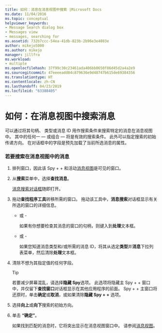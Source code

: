 ```yaml
---
title: 如何：消息在消息视图中搜索 |Microsoft Docs
ms.date: 11/04/2016
ms.topic: conceptual
helpviewer_keywords:
- Message Search dialog box
- Messages view
- messages, searching for
ms.assetid: 732b7ccc-54ea-41db-823b-2b96e3e4083e
author: mikejo5000
ms.author: mikejo
manager: jillfra
ms.workload:
- multiple
ms.openlocfilehash: 37f99c30c23461ada406bb0650f86d45d2a4a2e9
ms.sourcegitcommit: 47eeeeadd84c879636e9d48747b615de69384356
ms.translationtype: HT
ms.contentlocale: zh-CN
ms.lasthandoff: 04/23/2019
ms.locfileid: "63388405"
---
```

# <a name="how-to-search-for-a-message-in-messages-view"></a>如何：在消息视图中搜索消息
可以通过将其句柄、 类型或消息 ID 用作搜索条件来搜索特定的消息在消息视图中。 其中的任何一 — 或组合 — 将是有效的搜索条件。 此外可以指定搜索的初始传递方向。 在对话框中的字段是预先加载了当前所选消息的属性。

### <a name="to-search-for-a-message-in-messages-view"></a>若要搜索在消息视图中的消息

1. 排列窗口，因此该 Spy + + 和活动[消息视图](../debugger/messages-view.md)是可见的窗口。

2. 从**搜索**菜单中，选择**查找消息**。

    [消息搜索对话框](../debugger/message-search-dialog-box.md)随即打开。

3. 拖动**查找程序工具**转移所需的窗口。 拖动该工具中，**消息搜索**对话框显示有关所选的窗口的详细信息。

   - 或 -

     如果有你想要检查其消息的窗口的句柄，则键入到**处理**文本框。

   - 或 -

     如果您知道消息类型和/或所需的消息 ID，将其从选定**类型**并**消息**下拉列表菜单，然后清除**处理**文本框。

4. 清除不想为其指定值的任何字段。

   > [!TIP]
   > 若要减少屏幕混乱，请选择**隐藏 Spy**选项。 此选项将隐藏主 Spy + + 窗口中，并仅留下**查找窗口**对话框显示在其他应用程序的前面。 Spy + + 主窗口将还原时，单击**确定**或**取消**，或如果清除**隐藏 Spy + +** 选项。

5. 选择**向上**或**向下**搜索的初始方向。

6. 单击 **“确定”**。

   如果找到匹配的消息时，它将突出显示在消息视图窗口中。 请参阅[消息视图](../debugger/messages-view.md)。